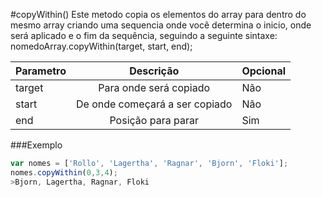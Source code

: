 #copyWithin()
Este metodo copia os elementos do array para dentro do mesmo array criando uma sequencia onde você determina o inicio, onde será aplicado e o fim da sequência, seguindo a seguinte sintaxe: nomedoArray.copyWithin(target, start, end);  

| Parametro     | Descrição                       | Opcional |
|---------------|:-------------------------------:|----------| 
| target        | Para onde será copiado          | Não      |
| start         | De onde começará a ser copiado  | Não      |
| end           | Posição para parar              | Sim      |  

###Exemplo
```javascript  
var nomes = ['Rollo', 'Lagertha', 'Ragnar', 'Bjorn', 'Floki'];  
nomes.copyWithin(0,3,4);
>Bjorn, Lagertha, Ragnar, Floki  
```

